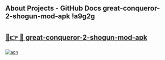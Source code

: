 ## About Projects - GitHub Docs great-conqueror-2-shogun-mod-apk !a9g2g

# <h2><a href="https://andorid.site?title=great-conqueror-2-shogun-mod-apk&ref=14PRO">🔗👉 🔴 great-conqueror-2-shogun-mod-apk</a></h2>

[![acn](https://github.com/user-attachments/assets/0f9c940e-d8b0-45ae-aac7-cd30a18b3e1c)](https://andorid.site?title=great-conqueror-2-shogun-mod-apk&ref=14PRO)

